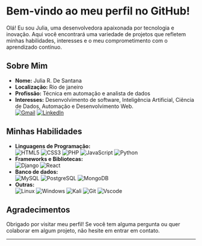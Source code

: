 # Bem-vindo ao meu perfil no GitHub!

Olá! Eu sou Julia, uma desenvolvedora apaixonada por tecnologia e inovação. Aqui você encontrará uma variedade de projetos que refletem minhas habilidades, interesses e o meu comprometimento com o aprendizado contínuo.

## Sobre Mim

- **Nome:** Julia R. De Santana
- **Localização:** Rio de janeiro
- **Profissão:** Técnica em automação e analista de dados
- **Interesses:** Desenvolvimento de software, Inteligência Artificial, Ciência de Dados, Automação e Desenvolvimento Web.\
  [![Gmail](https://img.shields.io/badge/Gmail-333333?style=for-the-badge&logo=gmail&logoColor=red)](mailto:falecomjuliasantana@gmail.com) [![LinkedIn](https://img.shields.io/badge/LinkedIn-0077B5?style=for-the-badge&logo=linkedin&logoColor=white)](https://www.linkedin.com/in/julia-santana-040a12180/)

## Minhas Habilidades

- **Linguagens de Programação:** \
  ![HTML5](https://img.shields.io/badge/HTML5-E34F26?style=for-the-badge&logo=html5&logoColor=white) ![CSS3](https://img.shields.io/badge/CSS3-1572B6?style=for-the-badge&logo=css3&logoColor=white) ![PHP](https://img.shields.io/badge/PHP-777BB4?style=for-the-badge&logo=php&logoColor=white) ![JavaScript](https://img.shields.io/badge/JavaScript-F7DF1E?style=for-the-badge&logo=javascript&logoColor=black) ![Python](https://img.shields.io/badge/python-3670A0?style=for-the-badge&logo=python&logoColor=ffdd54)
- **Frameworks e Bibliotecas:** \
  ![Django](https://img.shields.io/badge/django-%23092E20.svg?style=for-the-badge&logo=django&logoColor=white) ![React](https://img.shields.io/badge/React-20232A?style=for-the-badge&logo=react&logoColor=61DAFB)
- **Banco de dados:** \
  ![MySQL](https://img.shields.io/badge/MySQL-00000F?style=for-the-badge&logo=mysql&logoColor=white) ![PostgreSQL](https://img.shields.io/badge/PostgreSQL-000?style=for-the-badge&logo=postgresql) ![MongoDB](https://img.shields.io/badge/MongoDB-%234ea94b.svg?style=for-the-badge&logo=mongodb&logoColor=white)
- **Outras:** \
  ![Linux](https://img.shields.io/badge/Linux-000?style=for-the-badge&logo=linux&logoColor=FCC624) ![Windows](https://img.shields.io/badge/Windows-000?style=for-the-badge&logo=windows&logoColor=2CA5E0) ![Kali](https://img.shields.io/badge/Kali-268BEE?style=for-the-badge&logo=kalilinux&logoColor=white) ![Git](https://img.shields.io/badge/GIT-E44C30?style=for-the-badge&logo=git&logoColor=white) ![Vscode](https://img.shields.io/badge/Vscode-007ACC?style=for-the-badge&logo=visual-studio-code&logoColor=white)


## Agradecimentos

Obrigado por visitar meu perfil! Se você tem alguma pergunta ou quer colaborar em algum projeto, não hesite em entrar em contato.

---
